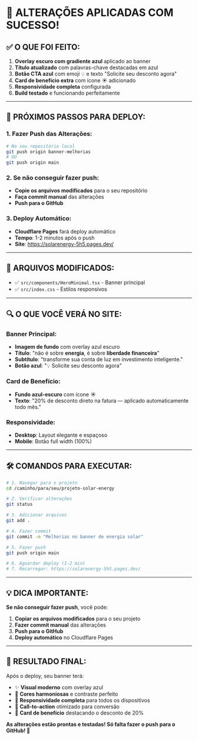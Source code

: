 # 🎉 ALTERAÇÕES APLICADAS COM SUCESSO!

## ✅ **O QUE FOI FEITO:**

1. **Overlay escuro com gradiente azul** aplicado ao banner
2. **Título atualizado** com palavras-chave destacadas em azul
3. **Botão CTA azul** com emoji 💡 e texto "Solicite seu desconto agora"
4. **Card de benefício extra** com ícone ☀️ adicionado
5. **Responsividade completa** configurada
6. **Build testado** e funcionando perfeitamente

---

## 🚀 **PRÓXIMOS PASSOS PARA DEPLOY:**

### **1. Fazer Push das Alterações:**
```bash
# No seu repositório local
git push origin banner-melhorias
# OU
git push origin main
```

### **2. Se não conseguir fazer push:**
- **Copie os arquivos modificados** para o seu repositório
- **Faça commit manual** das alterações
- **Push para o GitHub**

### **3. Deploy Automático:**
- **Cloudflare Pages** fará deploy automático
- **Tempo**: 1-2 minutos após o push
- **Site**: https://solarenergy-5h5.pages.dev/

---

## 📁 **ARQUIVOS MODIFICADOS:**

- ✅ `src/components/HeroMinimal.tsx` - Banner principal
- ✅ `src/index.css` - Estilos responsivos

---

## 🔍 **O QUE VOCÊ VERÁ NO SITE:**

### **Banner Principal:**
- **Imagem de fundo** com overlay azul escuro
- **Título**: "não é sobre **energia**, é sobre **liberdade financeira**"
- **Subtítulo**: "transforme sua conta de luz em investimento inteligente."
- **Botão azul**: "💡 Solicite seu desconto agora"

### **Card de Benefício:**
- **Fundo azul-escuro** com ícone ☀️
- **Texto**: "20% de desconto direto na fatura — aplicado automaticamente todo mês."

### **Responsividade:**
- **Desktop**: Layout elegante e espaçoso
- **Mobile**: Botão full width (100%)

---

## 🛠️ **COMANDOS PARA EXECUTAR:**

```bash
# 1. Navegar para o projeto
cd /caminho/para/seu/projeto-solar-energy

# 2. Verificar alterações
git status

# 3. Adicionar arquivos
git add .

# 4. Fazer commit
git commit -m "Melhorias no banner de energia solar"

# 5. Fazer push
git push origin main

# 6. Aguardar deploy (1-2 min)
# 7. Recarregar: https://solarenergy-5h5.pages.dev/
```

---

## 💡 **DICA IMPORTANTE:**

**Se não conseguir fazer push**, você pode:
1. **Copiar os arquivos modificados** para o seu projeto
2. **Fazer commit manual** das alterações
3. **Push para o GitHub**
4. **Deploy automático** no Cloudflare Pages

---

## 🎯 **RESULTADO FINAL:**

Após o deploy, seu banner terá:
- ✨ **Visual moderno** com overlay azul
- 🎨 **Cores harmoniosas** e contraste perfeito
- 📱 **Responsividade completa** para todos os dispositivos
- 🚀 **Call-to-action** otimizado para conversão
- 💎 **Card de benefício** destacando o desconto de 20%

**As alterações estão prontas e testadas! Só falta fazer o push para o GitHub! 🚀**